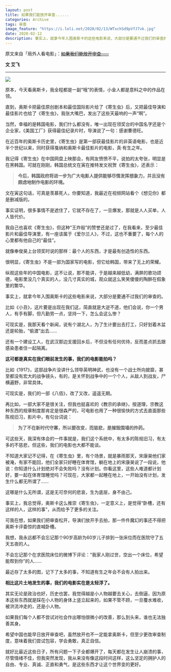 ```yaml
---
layout: post
title: 如果我们能放开审查......
categories: Archive
tags: 审查
image_feature: "https://i.loli.net/2020/02/13/WTxchSd9pVfJ7vk.jpg"
date: 2020-02-12
description: 事实上，就拿今年入围奥斯卡的这些电影来说，大部分是要通不过我们的审查的。
---
```


原文来自「局外人看电影」：~~[如果我们能放开审查......](https://archive.li/JPW7a#selection-57.25-57.31)~~

**文 艾飞**

---

![](https://i.loli.net/2020/02/13/WTxchSd9pVfJ7vk.jpg)







原本，今天看奥斯卡，我全程都是一副“哦”的表情，小金人都是意料之中的作品在领。



直到，奥斯卡把最佳原创剧本和最佳国际影片给了《寄生虫》后，又把最佳导演和最佳影片也给了《寄生虫》，我张大嘴巴，发出了这些天最响的一声“啊”。



当然，幸福的是韩国电影，我们什么都没有，唯一出现在领奖台的中国名字还是个企业家，《美国工厂》获得最佳纪录片时，导演说了一句：感谢曹德旺。



在近百年的奥斯卡历史里，《寄生虫》是第一部获最佳影片的非英语电影，也是近半个世纪以来，同时获得戛纳和奥斯卡最佳影片的电影，真·有生之年。



我记得《寄生虫》在中国网盘上映那会，有网友愤愤不平，说拍的太夸张，明显是在黑韩国。可就在刚刚，韩国总统文在寅在推特发文祝贺《寄生虫》，还表示：



> **今后，韩国政府将进一步为广大电影人提供能够尽情发挥想象力，并且没有顾虑地制作电影的环境。**



文在寅这句话，可真是羡慕死人，你要知道，我最近在视频网站看个《想见你》都是删减版的。



事实证明，很多事情不是遮住了，它就不存在了，一旦爆发，那就是人人买单，人人皆代价。



我自己也喜欢《寄生虫》，但这种“王炸般”的赞誉还是过了，在我看来，至少最佳影片和最佳导演里，有一座该属于《爱尔兰人》，不过，这也不重要了，每个人的心里都有他自己的“最佳”。



就像奉俊昊上台领奖时说的那样：最个人的东西，才是最有创造性的东西。



很明显，《寄生虫》不是一部为国家写的电影，但它给韩国，带来了无上的荣耀。



纵观这些年的中国电影，这不让说，那不能讲，于是越来越低幼，满屏的歌功颂德，电影里没几个真实的人，没几寸真实的城，观众就这么笑笑傻傻的陶醉在假象里的繁华。



事实上，就拿今年入围奥斯卡的这些电影来说，大部分是要通不过我们的审查的。



比如《小丑》，这片要是出现在我们这，简直就是大逆不道，他们会说，你一个男人，有手有脚，但凡勤劳一点，坚持一下，怎么会这么惨？



可现实是，我那天看个新闻，说有个湖北人，为了生计要出去打工，只好划着木盆还是轮胎，“偷渡”出去......



还有一个建设工人，在武汉那边支援回乡后，不但没有任何优待，反而差点抓去跟感染患者住一起隔离。



**这可都是真实在我们眼前发生的事，我们的电影能拍吗？**



比如《1917》，这部战争片没讲什么领导英明神武，也没有一个战士所向披靡，甚至都没有宏大的战争镜头，有的，是关怀到战争中的一个个人，从敌人到战友，尸横遍野，非常具体。



可现实是，我们的一部《八佰》，改了又改，遥遥无期。



再比如，一部大家不是很关注，但我也挺喜欢的《教宗的承继》，按道理，宗教这种东西的规章制度那肯定是很森严的，可电影也用了一种很愉快的方式去直面那些陈规旧习，影片中，有句台词说：



> **为了不在新时代守寡，所以要改变，而慈悲，是摧毁围墙的炸药。**



可这些天，我深有体会的一件事就是，我们这个系统中，有太多的陈规旧习，有太多的不慈悲，但这些，我们的电影也大都不能谈。



不知道大家记不记得，在《寄生虫》里，有个场景，就是暴雨那天，宋康昊他们家被淹，有家不能回，他们全家只好睡在体育馆，躺在地上的宋康昊说了一段说，他说：你知道什么计划绝对不会失败吗？没有计划。你看这里，这些人难道都计划好，要一起在体育馆睡觉吗？可现在，大家都一起睡在地上，一开始没有计划，发生什么都无所谓了......



这哪是什么无所谓，这是无可奈何的悲哀，生为底层，身不由己。



事实上，我总觉得，奥斯卡这么推崇《寄生虫》，一定意义上，是觉得“卧槽，还有这样的人，这样的事”，从而给予了更多的关注。



可我在想，如果我们把审查松开，导演们放开手去拍，那一件件魔幻的事还不得把奥斯卡评委惊的直喊卧槽。



我想，我永远都不会忘记那个90岁高龄为60岁儿子排到一张床位而在医院守了五天五夜的人。



不会忘记那个在求医院床位的微博下评论：“我家人刚过世，空出一个床位，希望能帮到你”的人......



最近存了太多的图，记下了太多的事，不知道有生之年会不会有人拍出来。



**相比这片土地发生的事，我们的电影实在是太轻浮了。**



其实无论是政治也好，历史也罢，我觉得越是小人物越要去关心，去倒逼，因为原本这些东西就是踩在小人物的身体上竖立起来的，如果不管不顾，一旦覆水难收，被洪流冲走的，还是小人物。



如果我们每个人都不尝试对社会作出哪怕很微小的改善，那么到头来，谁也无法独善其身。



希望中国也能早日放开审查吧，虽然放开也不一定能拿奥斯卡，但至少更改审查制度，意味着我们尝试包容，学会勇敢，真正自信。



就好比最近这些日子，所有问题一下子全都爆开了，每天都在发生让人崩溃的事，尽管情绪不佳，但我突然发现，我从来没有像这段时间这样，这么坚定的拥护人的自由、专业、真诚、正直和勇气，是这些东西才让这个世界变的更好。

